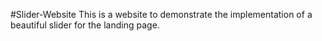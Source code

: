 #Slider-Website
This is  a website to demonstrate the implementation of a beautiful slider for the landing page.
